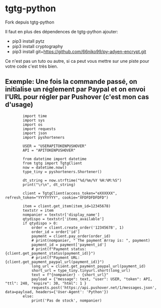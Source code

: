 # tgtg-python

Fork depuis tgtg-python

Il faut en plus des dépendences de tgtg-python ajouter:
- pip3 install pytz
- pip3 install cryptography
- pip3 install git+https://github.com/66niko99/py-adyen-encrypt.git

Ce n'est pas un tuto ou autre, si ca peut vous mettre sur une piste pour votre code c'est très bien.


## Exemple: Une fois la commande passé, on initialise un réglement par Paypal et on envoi l'URL pour régler par Pushover (c'est mon cas d'usage)

```
        import time
        import sys
        import os
        import requests
        import json
        import pyshorteners
        
        USER = "USERAPITOKENPUSHOVER"
        API = "APITOKENPUSHOVER"
        
        from datetime import datetime
        from tgtg import TgtgClient
        now = datetime.now()
        type_tiny = pyshorteners.Shortener()
        
        dt_string = now.strftime("%d/%m/%Y %H:%M:%S")
        print("\r\n", dt_string)

        client = TgtgClient(access_token="eXXXXXX", refresh_token="YYYYYYYY", cookie="XFDFDFDFDFD")

        item = client.get_item(item_id=12345678)
        textstr = item
        nompanier = textstr['display_name']
        qtydispo = textstr['items_available']
        if qtydispo > 0:
            order = client.create_order('12345678', 1)
            order_id = order['id']
            payment = client.pay_order(order_id)
            # print(nompanier, " The payment Array is: ", payment)
            payment_id = payment['payment_id']
            # print(f"Payment status: {client.get_payment_status(payment_id)}")
            # print(f"Payment URL: {client.get_payment_paypal_url(payment_id)}")
            long_url = client.get_payment_paypal_url(payment_id)
            short_url = type_tiny.tinyurl.short(long_url)
            text = f"{nompanier} - {short_url}"
            payload = {"message": text, "user": USER, "token": API, "ttl": 240, "expire": 30, "html": 1 }
            requests.post('https://api.pushover.net/1/messages.json', data=payload, headers={'User-Agent': 'Python'})
        else:
            print('Pas de stock', nompanier)
```
